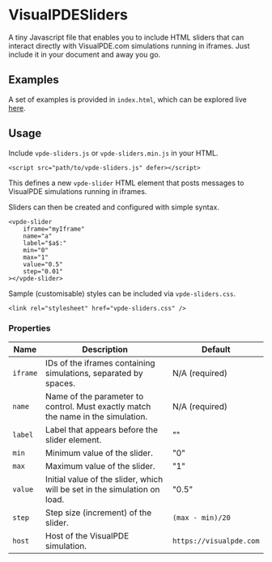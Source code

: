 # VisualPDESliders
A tiny Javascript file that enables you to include HTML sliders that can interact directly with VisualPDE.com simulations running in iframes. Just include it in your document and away you go.

## Examples
A set of examples is provided in ``index.html``, which can be explored live [here](https://mar5bar.github.io/VisualPDESliders/).

## Usage
Include ``vpde-sliders.js`` or ``vpde-sliders.min.js`` in your HTML.
```
<script src="path/to/vpde-sliders.js" defer></script>
```

This defines a new ``vpde-slider`` HTML element that posts messages to VisualPDE simulations running in iframes.

Sliders can then be created and configured with simple syntax.
```
<vpde-slider
    iframe="myIframe"
    name="a"
    label="$a$:"
    min="0"
    max="1"
    value="0.5"
    step="0.01"
></vpde-slider>
``` 

Sample (customisable) styles can be included via ``vpde-sliders.css``.
```
<link rel="stylesheet" href="vpde-sliders.css" />
```

### Properties
| Name | Description | Default|
|---|---|---|
|``iframe`` | IDs of the iframes containing simulations, separated by spaces. | N/A (required)|
|``name`` | Name of the parameter to control. Must exactly match the name in the simulation. | N/A (required)|
|``label`` | Label that appears before the slider element. | "" |
|``min`` | Minimum value of the slider. | "0" |
|``max`` | Maximum value of the slider. | "1" |
|``value`` | Initial value of the slider, which will be set in the simulation on load. | "0.5" |
|``step`` | Step size (increment) of the slider. | ``(max - min)/20``|
|``host`` | Host of the VisualPDE simulation. | ``https://visualpde.com``|

